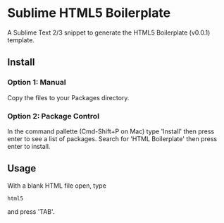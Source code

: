 # Sublime HTML5 Boilerplate

A Sublime Text 2/3 snippet to generate the HTML5 Boilerplate (v0.0.1) template.

## Install

### Option 1: Manual

Copy the files to your Packages directory.

### Option 2: Package Control

In the command pallette (Cmd-Shift+P on Mac) type 'Install' then press enter to see a list of packages. Search for 'HTML Boilerplate' then press enter to install.

## Usage

With a blank HTML file open, type

    html5

and press 'TAB'.
